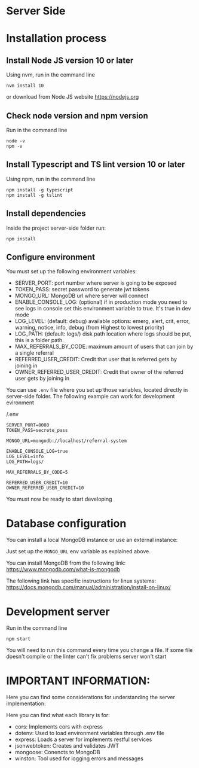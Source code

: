 # Server Side

# Installation process

## Install Node JS version 10 or later

Using nvm, run in the command line

```
nvm install 10
```

or download from Node JS website https://nodejs.org

## Check node version and npm version

Run in the command line

```
node -v
npm -v
```

## Install Typescript and TS lint version 10 or later

Using npm, run in the command line

```
npm install -g typescript
npm install -g tslint
```

## Install dependencies

Inside the project server-side folder run:

```
npm install
```

## Configure environment

You must set up the following environment variables:

- SERVER_PORT: port number where server is going to be exposed
- TOKEN_PASS: secret password to generate jwt tokens
- MONGO_URL: MongoDB url where server will connect
- ENABLE_CONSOLE_LOG: (optional) if in production mode you need to see logs in console set this environment variable to true. It's true in dev mode
- LOG_LEVEL: (default: debug) available options: emerg, alert, crit, error, warning, notice, info, debug (from Highest to lowest priority)
- LOG_PATH: (default: logs/) disk path location where logs should be put, this is a folder path.
- MAX_REFERRALS_BY_CODE: maximum amount of users that can join by a single referral
- REFERRED_USER_CREDIT: Credit that user that is referred gets by joining in
- OWNER_REFERRED_USER_CREDIT: Credit that owner of the referred user gets by joining in

You can use `.env` file where you set up those variables, located directly in server-side folder.
The following example can work for development evironment

/.env
```
SERVER_PORT=8080
TOKEN_PASS=secrete_pass

MONGO_URL=mongodb://localhost/referral-system

ENABLE_CONSOLE_LOG=true
LOG_LEVEL=info
LOG_PATH=logs/

MAX_REFERRALS_BY_CODE=5

REFERRED_USER_CREDIT=10
OWNER_REFERRED_USER_CREDIT=10
```
You must now be ready to start developing

# Database configuration

You can install a local MongoDB instance or use an external instance:

Just set up the `MONGO_URL` env variable as explained above.

You can install MongoDB from the following link: https://www.mongodb.com/what-is-mongodb

The following link has specific instructions for linux systems: https://docs.mongodb.com/manual/administration/install-on-linux/


# Development server

Run in the command line

```
npm start
```

You will need to run this command every time you change a file.
If some file doesn't compile or the linter can't fix problems server won't start 

# IMPORTANT INFORMATION:

Here you can find some considerations for understanding the server implementation:

Here you can find what each library is for:
- cors: Implements cors with express
- dotenv: Used to load environment variables through .env file
- express: Loads a server for implements restful services
- jsonwebtoken: Creates and validates JWT
- mongoose: Conencts to MongoDB
- winston: Tool used for logging errors and messages
